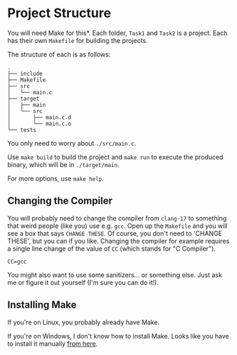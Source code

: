 # Project Structure

You will need Make for this*. Each folder, `Task1` and `Task2` is a 
project. Each has their own `Makefile` for building the projects.

The structure of each is as follows:

```plaintext
.
├── include
├── Makefile
├── src
│   └── main.c
├── target
│   ├── main
│   └── src
│       ├── main.c.d
│       └── main.c.o
└── tests
```

You only need to worry about `./src/main.c`.

Use `make build` to build the project and `make run` to execute the 
produced binary, which will be in `./target/main`.

For more options, use `make help`.

## Changing the Compiler 

You will probably need to change the compiler from `clang-17` to 
something that weird people (like you) use e.g. `gcc`. Open up the 
`Makefile` and you will see a box that says `CHANGE THESE`. Of course,
you don't need to 'CHANGE THESE', but you can if you like. Changing the
compiler for example requires a single line change of the value of `CC`
(which stands for "C Compiler").

```make
CC=gcc
```

You might also want to use some sanitizers... or something else. Just 
ask me or figure it out yourself (I'm sure you can do it!).

## Installing Make

If you're on Linux, you probably already have Make.

If you're on Windows, I don't know how to install Make. Looks like you 
have to install it manually [from here](https://gnuwin32.sourceforge.net/packages/make.htm).